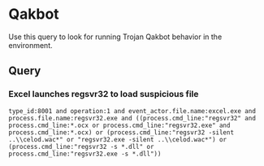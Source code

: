 # Qakbot

Use this query to look for running Trojan Qakbot behavior in the environment.

## Query

### Excel launches regsvr32 to load suspicious file

```
type_id:8001 and operation:1 and event_actor.file.name:excel.exe and process.file.name:regsvr32.exe and ((process.cmd_line:"regsvr32" and process.cmd_line:*.ocx or process.cmd_line:"regsvr32.exe" and process.cmd_line:*.ocx) or (process.cmd_line:"regsvr32 -silent ..\\celod.wac*" or "regsvr32.exe -silent ..\\celod.wac*") or (process.cmd_line:"regsvr32 -s *.dll" or process.cmd_line:"regsvr32.exe -s *.dll"))

```
